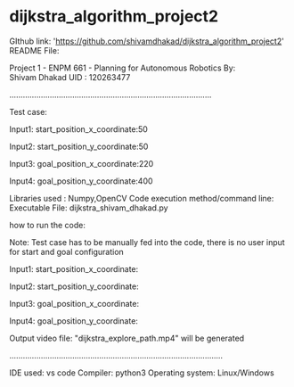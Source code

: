 # dijkstra_algorithm_project2

GIthub link: 'https://github.com/shivamdhakad/dijkstra_algorithm_project2'
README File:

Project 1 - ENPM 661 - Planning for Autonomous Robotics
By:  
Shivam Dhakad
UID : 120263477

..........................................................................................

Test case:

Input1: start_position_x_coordinate:50

Input2: start_position_y_coordinate:50

Input3: goal_position_x_coordinate:220

Input4: goal_position_y_coordinate:400


Libraries used : Numpy,OpenCV
Code execution method/command line: Executable File: dijkstra_shivam_dhakad.py

how to run the code:

Note: Test case has to be manually fed into the code, there is no user input for start and goal configuration

Input1: start_position_x_coordinate:

Input2: start_position_y_coordinate:

Input3: goal_position_x_coordinate:

Input4: goal_position_y_coordinate:


Output
video file: "dijkstra_explore_path.mp4" will be generated



...............................................................................................

IDE used: vs code
Compiler: python3
Operating system: Linux/Windows

